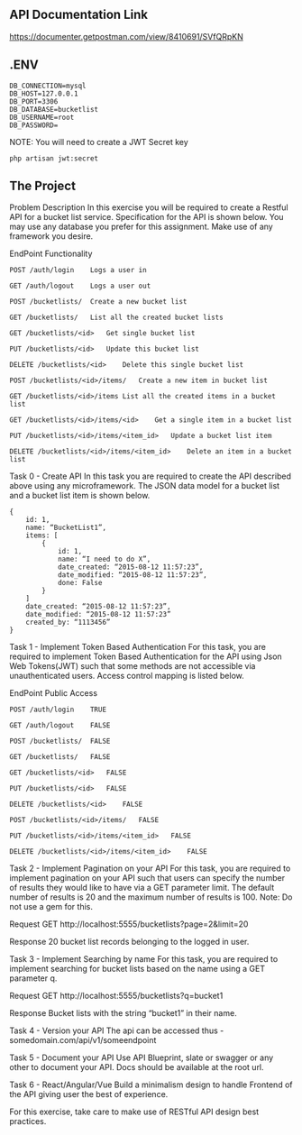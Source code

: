 
## API Documentation Link

https://documenter.getpostman.com/view/8410691/SVfQRpKN

## .ENV

```
DB_CONNECTION=mysql
DB_HOST=127.0.0.1
DB_PORT=3306
DB_DATABASE=bucketlist
DB_USERNAME=root
DB_PASSWORD=
```

NOTE: You will need to create a JWT Secret key

```
php artisan jwt:secret
```

## The Project

Problem Description
In this exercise you will be required to create a Restful API for a bucket list service. Specification for the API is shown below. You may use any database you prefer for this assignment. Make use of any framework you desire.

EndPoint	Functionality
```
POST /auth/login	Logs a user in

GET /auth/logout	Logs a user out

POST /bucketlists/	Create a new bucket list

GET /bucketlists/	List all the created bucket lists

GET /bucketlists/<id>	Get single bucket list
	
PUT /bucketlists/<id>	Update this bucket list
	
DELETE /bucketlists/<id>	Delete this single bucket list
	
POST /bucketlists/<id>/items/	Create a new item in bucket list
	
GET /bucketlists/<id>/items	List all the created items in a bucket list
	
GET /bucketlists/<id>/items/<id>	Get a single item in a bucket list
	
PUT /bucketlists/<id>/items/<item_id>	Update a bucket list item
	
DELETE /bucketlists/<id>/items/<item_id>	Delete an item in a bucket list
```

Task 0 - Create API
In this task you are required to create the API described above using any microframework. The JSON data model for a bucket list and a bucket list item is shown below.

```
{
    id: 1,
    name: “BucketList1”,
    items: [
        {
            id: 1,
            name: “I need to do X”,
            date_created: “2015-08-12 11:57:23”,
            date_modified: “2015-08-12 11:57:23”,
            done: False
        }
    ]
    date_created: “2015-08-12 11:57:23”,
    date_modified: “2015-08-12 11:57:23”
    created_by: “1113456”
}
```

Task 1 - Implement Token Based Authentication
For this task, you are required to implement Token Based Authentication for the API using Json Web Tokens(JWT) such that some methods are not accessible via unauthenticated users. Access control mapping is listed below.

EndPoint	Public Access
```
POST /auth/login	TRUE

GET /auth/logout	FALSE

POST /bucketlists/	FALSE

GET /bucketlists/	FALSE

GET /bucketlists/<id>	FALSE
	
PUT /bucketlists/<id>	FALSE
	
DELETE /bucketlists/<id>	FALSE
	
POST /bucketlists/<id>/items/	FALSE
	
PUT /bucketlists/<id>/items/<item_id>	FALSE
	
DELETE /bucketlists/<id>/items/<item_id>	FALSE
```

Task 2 - Implement Pagination on your API
For this task, you are required to implement pagination on your API such that users can specify the number of results they would like to have via a GET parameter limit. The default number of results is 20 and the maximum number of results is 100. 
Note: Do not use a gem for this.


Request
GET http://localhost:5555/bucketlists?page=2&limit=20


Response
20 bucket list records belonging to the logged in user.


Task 3 - Implement Searching by name
For this task, you are required to implement searching for bucket lists based on the name using a GET parameter q.


Request
GET http://localhost:5555/bucketlists?q=bucket1


Response
Bucket lists with the string “bucket1” in their name.


Task 4 - Version your API
The api can be accessed thus - somedomain.com/api/v1/someendpoint

Task 5 - Document your API
Use API Blueprint, slate or swagger or any other to document your API.
Docs should be available at the root url.


Task 6 - React/Angular/Vue
Build a minimalism design to handle Frontend of the API giving user the best of experience.


For this exercise, take care to make use of RESTful API design best practices.

